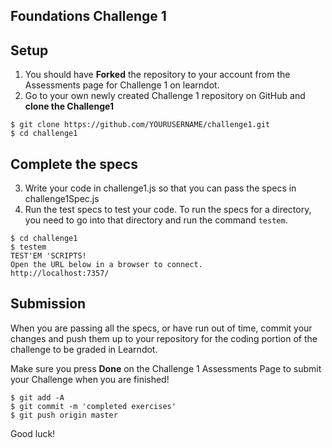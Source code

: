 ## Foundations Challenge 1

## Setup

1. You should have **Forked** the repository to your account from the Assessments page for Challenge 1 on learndot.
2. Go to your own newly created Challenge 1 repository on GitHub and **clone the Challenge1**
```
$ git clone https://github.com/YOURUSERNAME/challenge1.git
$ cd challenge1
```


## Complete the specs

3. Write your code in challenge1.js so that you can pass the specs in challenge1Spec.js
4. Run the test specs to test your code. To run the specs for a directory, you need to go into that directory and run the command `testem`.

```
$ cd challenge1
$ testem
TEST'EM 'SCRIPTS!
Open the URL below in a browser to connect.
http://localhost:7357/
```

## Submission

When you are passing all the specs, or have run out of time, commit your changes and push them up to your repository for the coding portion of the challenge to be graded in Learndot.

Make sure you press **Done** on the Challenge 1 Assessments Page to submit your Challenge when you are finished!

```
$ git add -A
$ git commit -m 'completed exercises'
$ git push origin master
```

Good luck!